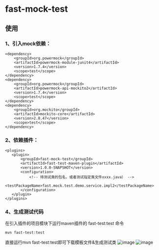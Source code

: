 # fast-mock-test
## 使用  
### 1、引入mock依赖：
```
<dependency>
    <groupId>org.powermock</groupId>
    <artifactId>powermock-module-junit4</artifactId>
    <version>1.7.4</version>
    <scope>test</scope>
</dependency>
<dependency>
    <groupId>org.powermock</groupId>
    <artifactId>powermock-api-mockito2</artifactId>
    <version>1.7.4</version>
    <scope>test</scope>
</dependency>
<dependency>
    <groupId>org.mockito</groupId>
    <artifactId>mockito-core</artifactId>
    <version>2.8.47</version>
    <scope>test</scope>
</dependency>
```
### 2、依赖插件：
 ```
<plugins>
    <plugin>
        <groupId>fast-mock-test</groupId>
        <artifactId>fast-test-maven-plugin</artifactId>
        <version>1.0.0-SNAPSHOT</version>
        <configuration>
            <!-- 待测试类的包名，或者测试指定类文件xxxx.java） -->
            <testPackageName>fast.mock.test.demo.service.impl2</testPackageName>
        </configuration>
    </plugin>
</plugins>
```

### 4、生成测试代码 
在引入插件的项目模块下运行maven插件的 fast-test:test 命令    
```
mvn fast-test:test
```   

直接运行mvn fast-test:test即可下载模板文件&生成测试类 
![image](https://user-images.githubusercontent.com/20860404/116179453-f6cccc00-a749-11eb-8a7f-3a9bf5e4236b.png)
![image](https://user-images.githubusercontent.com/20860404/116179428-ea487380-a749-11eb-9c41-df22e7a9a5e5.png)



